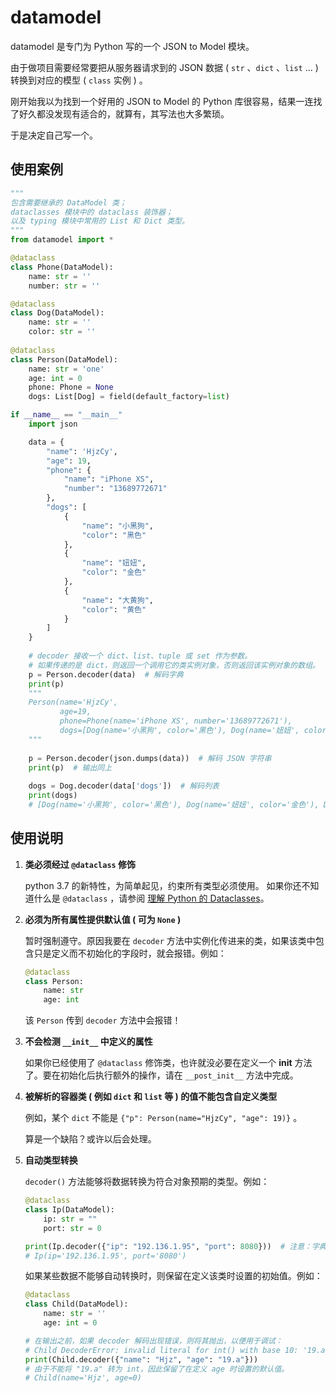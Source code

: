 # datamodel

datamodel 是专门为 Python 写的一个 JSON to Model 模块。 

由于做项目需要经常要把从服务器请求到的 JSON 数据 ( `str` 、`dict` 、`list` ... ) 转换到对应的模型 ( `class` 实例 ) 。

刚开始我以为找到一个好用的 JSON to Model 的 Python 库很容易，结果一连找了好久都没发现有适合的，就算有，其写法也大多繁琐。

于是决定自己写一个。

## 使用案例

```python
"""
包含需要继承的 DataModel 类；
dataclasses 模块中的 dataclass 装饰器；
以及 typing 模块中常用的 List 和 Dict 类型。
"""
from datamodel import *

@dataclass
class Phone(DataModel):
    name: str = ''
    number: str = ''

@dataclass
class Dog(DataModel):
    name: str = ''
    color: str = ''
    
@dataclass
class Person(DataModel):
    name: str = 'one'
    age: int = 0
    phone: Phone = None
    dogs: List[Dog] = field(default_factory=list)

if __name__ == "__main__"
    import json

    data = {
        "name": 'HjzCy',
        "age": 19,
        "phone": {
            "name": "iPhone XS",
            "number": "13689772671"
        },
        "dogs": [
            {
                "name": "小黑狗",
                "color": "黑色"
            },
            {
                "name": "妞妞",
                "color": "金色"
            },
            {
                "name": "大黄狗",
                "color": "黄色"
            }
        ]
    }
    
    # decoder 接收一个 dict、list、tuple 或 set 作为参数。
    # 如果传递的是 dict，则返回一个调用它的类实例对象，否则返回该实例对象的数组。
    p = Person.decoder(data)  # 解码字典
    print(p)
    """
    Person(name='HjzCy',
           age=19, 
           phone=Phone(name='iPhone XS', number='13689772671'), 
           dogs=[Dog(name='小黑狗', color='黑色'), Dog(name='妞妞', color='金色'), Dog(name='大黄狗', color='黄色')])
    """
    
    p = Person.decoder(json.dumps(data))  # 解码 JSON 字符串
    print(p)  # 输出同上
    
    dogs = Dog.decoder(data['dogs'])  # 解码列表
    print(dogs)
    # [Dog(name='小黑狗', color='黑色'), Dog(name='妞妞', color='金色'), Dog(name='大黄狗', color='黄色')]
```

## 使用说明

1. **类必须经过 `@dataclass` 修饰**

    python 3.7 的新特性，为简单起见，约束所有类型必须使用。
    如果你还不知道什么是 `@dataclass` ，请参阅 [理解 Python 的 Dataclasses](https://zhuanlan.zhihu.com/p/59657729)。

2. **必须为所有属性提供默认值 ( 可为 `None` )**

    暂时强制遵守。原因我要在 `decoder` 方法中实例化传进来的类，如果该类中包含只是定义而不初始化的字段时，就会报错。例如：
    ```python
    @dataclass
    class Person:
        name: str
        age: int
    ```
    该 `Person` 传到 `decoder` 方法中会报错！

3. **不会检测 `__init__` 中定义的属性**

    如果你已经使用了 `@dataclass` 修饰类，也许就没必要在定义一个 __init__ 方法了。要在初始化后执行额外的操作，请在 `__post_init__` 方法中完成。

4. **被解析的容器类 ( 例如 `dict` 和 `list` 等 ) 的值不能包含自定义类型**

    例如，某个 `dict` 不能是 `{"p": Person(name="HjzCy", "age": 19)}` 。

    算是一个缺陷？或许以后会处理。

5. **自动类型转换**

    `decoder()` 方法能够将数据转换为符合对象预期的类型。例如：
    
    ```python
    @dataclass
    class Ip(DataModel):
        ip: str = ""
        port: str = 0

    print(Ip.decoder({"ip": "192.136.1.95", "port": 8080}))  # 注意：字典中的 port 键值是 int 类型
    # Ip(ip='192.136.1.95', port='8080')
    ```
    
    如果某些数据不能够自动转换时，则保留在定义该类时设置的初始值。例如：
    
    ```python
    @dataclass
    class Child(DataModel):
        name: str = ''
        age: int = 0
    
    # 在输出之前，如果 decoder 解码出现错误，则将其抛出，以便用于调试：
    # Child DecoderError: invalid literal for int() with base 10: '19.a'
    print(Child.decoder({"name": "Hjz", "age": "19.a"}))
    # 由于不能将 "19.a" 转为 int，因此保留了在定义 age 时设置的默认值。
    # Child(name='Hjz', age=0)
    ```
